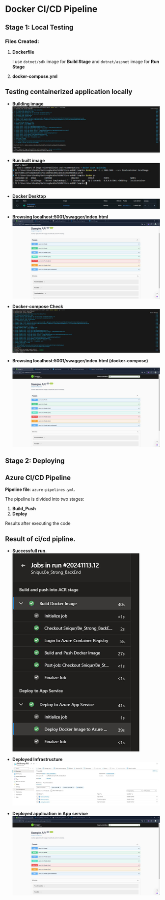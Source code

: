 # Docker CI/CD Pipeline

## Stage 1: Local Testing

### Files Created:
1. **Dockerfile**

    I use `dotnet/sdk` image for  **Build Stage** 
    and `dotnet/aspnet` image for **Run Stage**

2. **docker-compose.yml**


## Testing containerized application locally

- **Building image**  
  ![Image 1](./images/BuildImageLocal.png)

- **Run built image**  
  ![Image 2](./images/RunBuildLocal.png)

- **Docker Desktop**  
  ![Image 3](./images/DockDeskApprove.png)

- **Browsing localhost:5001/swagger/index.html**  
  ![Image 4](./images/DepCheckLocal.png)


- **Docker-compose Check**
   ![Image 4](./images/DockCompBuild.png)


- **Browsing localhost:5001/swagger/index.html (docker-compose)**  

   ![Image 5](./images/DepCheckLocalCompose.png)

## Stage 2: Deploying

## Azure CI/CD Pipeline

**Pipeline file**:  `azure-pipelines.yml`. 

The pipeline is divided into two stages:

1. **Build_Push**
2. **Deploy**

Results after executing the code

## Result of ci/cd pipline.

- **Successfull run.**
   ![Image 5](./images/Pipeline.png)

- **Deployed Infrastructure**
   ![Image 6](./images/TFInfra.png)

- **Deployed application in App service**
  ![Image 7](./images/DeployedPage.png)
  